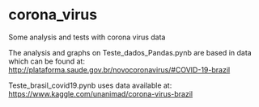 # corona_virus
Some analysis and tests with corona virus data

The analysis and graphs on Teste_dados_Pandas.pynb are based in data which can be found at:
http://plataforma.saude.gov.br/novocoronavirus/#COVID-19-brazil

Teste_brasil_covid19.pynb uses data available at:
https://www.kaggle.com/unanimad/corona-virus-brazil
